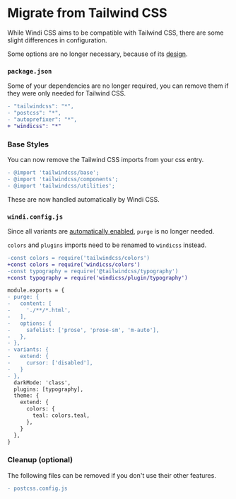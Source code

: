 [auto]: /guide/features/variant-auto-inferr
[design]: /guide/modes

# Migrate from Tailwind CSS

While Windi CSS aims to be compatible with Tailwind CSS, there are some slight differences in configuration.

Some options are no longer necessary, because of its [design].

### `package.json`

Some of your dependencies are no longer required, you can remove them if they were only needed for Tailwind CSS.

```diff
- "tailwindcss": "*",
- "postcss": "*",
- "autoprefixer": "*",
+ "windicss": "*"
```

### Base Styles

You can now remove the Tailwind CSS imports from your css entry.

```diff
- @import 'tailwindcss/base';
- @import 'tailwindcss/components';
- @import 'tailwindcss/utilities';
```

These are now handled automatically by Windi CSS.

### `windi.config.js`

Since all variants are [automatically enabled][auto], `purge` is no longer needed.

`colors` and `plugins` imports need to be renamed to `windicss` instead.

```diff
-const colors = require('tailwindcss/colors')
+const colors = require('windicss/colors')
-const typography = require('@tailwindcss/typography')
+const typography = require('windicss/plugin/typography')

module.exports = {
- purge: {
-   content: [
-     './**/*.html',
-   ],
-   options: {
-     safelist: ['prose', 'prose-sm', 'm-auto'],
-   },
- },
- variants: {
-   extend: {
-     cursor: ['disabled'],
-   }
- },
  darkMode: 'class',
  plugins: [typography],
  theme: {
    extend: {
      colors: {
        teal: colors.teal,
      },
    }
  },
}
```

### Cleanup (optional)

The following files can be removed if you don't use their other features.

```diff
- postcss.config.js
```
